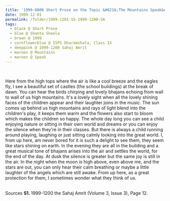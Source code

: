 ```yaml
---
title: '1999-0000 Short Prose on the Topic &#8216;The Mountains Speak&#8217; by Shanta Shela, Class IX, ISPS Dharamshala from 1999-1200 the Sahaj Amrit (Volume 3, Issue 3), Page 12'
date: 1999-12-01
permalink: /folder/1999-1201-SS-1999-1200-SA
tags:
  - black @ Short Prose
  - blue @ Shanta Sheela
  - brown @ 1999
  - cornflowerblue @ ISPS Dharamshala, Class IX
  - deeppink @ 1999-1200 Sahaj Amrit
  - maroon @ Mountains
  - maroon @ Speak 
---
```


<br>

<p>
Here from the high tops where the air is like a cool breeze and the eagles fly, I see a beautiful set of castles (the school buildings) at the break of dawn. You can hear the birds chirping and lovely bhajans echoing from wall to wall of us high mountains. It's a lovely sight when all the lovely shining faces of the children appear and their laughter joins in the music. The sun comes up behind us high mountains and rays of light blend into the children's play, it keeps them warm and the flowers also start to bloom which makes the children so happy. The whole day long you can see a child enjoying nature or sitting in their own world and dreams or you can enjoy the silence when they're in their classes. But there is always a child running around playing, laughing or just sitting calmly looking into the great world. I, from up here, am never bored for it is such a delight to see them, they seem like stars shining on earth. In the evening they are all in the building and a great musical tone of bhajans arises into the air and settles the world, for the end of the day. At dusk the silence is greater but the same joy is still in the air. In the night when the moon is high above, even above me, and the stars are out, you can only hear their calm breathing or maybe a little laughter of the angels which are still awake. From up here, as a great protection for them, I sometimes wonder what they think of us.<br>
</p>

<br>

<wave-list>
<list-title color="DarkSeaGreen" width="40">Sources</list-title>
  <list-item color="BlanchedAlmond"  width="280"><b>S1. </b> 1999-1200 the Sahaj Amrit (Volume 3, Issue 3), Page 12.</list-item>
</wave-list>